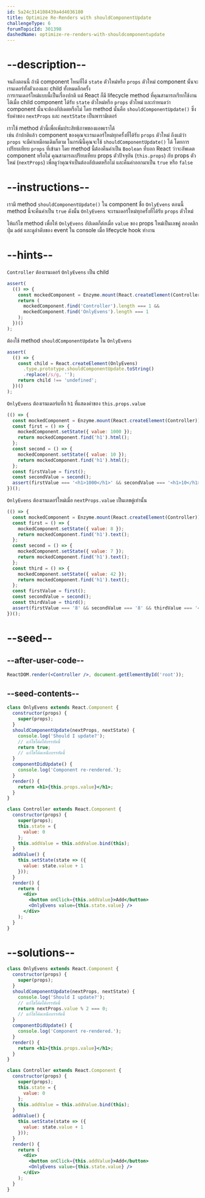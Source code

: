 ```yaml
---
id: 5a24c314108439a4d4036180
title: Optimize Re-Renders with shouldComponentUpdate
challengeType: 6
forumTopicId: 301398
dashedName: optimize-re-renders-with-shouldcomponentupdate
---
```


# --description--

จนถึงตอนนี้ ถ้ามี component ไหนที่ได้ `state` ตัวใหม่หรือ `props` ตัวใหม่ component นั้นจะเรนเดอร์ทั้งตัวเองและ child ทั้งหมดอีกครั้ง  
การเรนเดอร์ใหม่แบบนี้เป็นเรื่องปกติ แต่ React ก็มี lifecycle method ที่คุณสามารถเรียกใช้งานได้เมื่อ child component ได้รับ `state` ตัวใหม่หรือ `props` ตัวใหม่ และกำหนดว่า component นั้นจะต้องอัปเดตหรือไม่
โดย method นั้นคือ `shouldComponentUpdate()` ซึ่งรับค่าของ `nextProps` และ `nextState` เป็นพารามิเตอร์

เราใช้ method ตัวนี้เพื่อเพิ่มประสิทธิภาพของแอพเราได้  
เช่น ถ้าปกติแล้ว component ของคุณจะเรนเดอร์ใหม่ทุกครั้งที่ได้รับ `props` ตัวใหม่ ถึงแม้ว่า `props` จะมีค่าเหมือนเดิมก็ตาม 
ในกรณีนี้คุณจะใช้ `shouldComponentUpdate()` ได้ โดยการเปรียบเทียบ `props` ที่เข้ามา 
โดย method นี้ต้องคืนค่าเป็น `Boolean` ที่บอก React ว่าจะอัพเดต component หรือไม่ คุณสามารถเปรียบเทียบ props ตัวปัจจุบัน (`this.props`) กับ props ตัวใหม่ (`nextProps`) เพื่อดูว่าคุณจำเป็นต้องอัปเดตหรือไม่ และคืนค่าออกมาเป็น `true` หรือ `false`

# --instructions--

เรามี method `shouldComponentUpdate()` ใน component ชื่อ `OnlyEvens` ตอนนี้ method นี้จะคืนค่าเป็น `true` ดังนั้น `OnlyEvens` จะเรนเดอร์ใหม่ทุกครั้งที่ได้รับ `props` ตัวใหม่ 

ให้แก้ไข method เพื่อให้ `OnlyEvens` อัปเดตก็ต่อเมื่อ `value` ของ props ใหม่เป็นเลขคู่ ลองคลิกปุ่ม `add` และดูลำดับของ event ใน console เมื่อ lifecycle hook ทำงาน

# --hints--

`Controller` ต้องเรนเดอร์ `OnlyEvens` เป็น child

```js
assert(
  (() => {
    const mockedComponent = Enzyme.mount(React.createElement(Controller));
    return (
      mockedComponent.find('Controller').length === 1 &&
      mockedComponent.find('OnlyEvens').length === 1
    );
  })()
);
```

ต้องใช้ method `shouldComponentUpdate` ใน `OnlyEvens`

```js
assert(
  (() => {
    const child = React.createElement(OnlyEvens)
      .type.prototype.shouldComponentUpdate.toString()
      .replace(/s/g, '');
    return child !== 'undefined';
  })()
);
```

`OnlyEvens` ต้องเรนเดอร์แท็ก `h1` ที่แสดงค่าของ `this.props.value`

```js
(() => {
  const mockedComponent = Enzyme.mount(React.createElement(Controller));
  const first = () => {
    mockedComponent.setState({ value: 1000 });
    return mockedComponent.find('h1').html();
  };
  const second = () => {
    mockedComponent.setState({ value: 10 });
    return mockedComponent.find('h1').html();
  };
  const firstValue = first();
  const secondValue = second();
  assert(firstValue === '<h1>1000</h1>' && secondValue === '<h1>10</h1>');
})();
```

`OnlyEvens` ต้องเรนเดอร์ใหม่เมื่อ `nextProps.value` เป็นเลขคู่เท่านั้น

```js
(() => {
  const mockedComponent = Enzyme.mount(React.createElement(Controller));
  const first = () => {
    mockedComponent.setState({ value: 8 });
    return mockedComponent.find('h1').text();
  };
  const second = () => {
    mockedComponent.setState({ value: 7 });
    return mockedComponent.find('h1').text();
  };
  const third = () => {
    mockedComponent.setState({ value: 42 });
    return mockedComponent.find('h1').text();
  };
  const firstValue = first();
  const secondValue = second();
  const thirdValue = third();
  assert(firstValue === '8' && secondValue === '8' && thirdValue === '42');
})();
```

# --seed--

## --after-user-code--

```jsx
ReactDOM.render(<Controller />, document.getElementById('root'));
```

## --seed-contents--

```jsx
class OnlyEvens extends React.Component {
  constructor(props) {
    super(props);
  }
  shouldComponentUpdate(nextProps, nextState) {
    console.log('Should I update?');
    // แก้ไขโค้ดใต้บรรทัดนี้
    return true;
    // แก้ไขโค้ดเหนือบรรทัดนี้
  }
  componentDidUpdate() {
    console.log('Component re-rendered.');
  }
  render() {
    return <h1>{this.props.value}</h1>;
  }
}

class Controller extends React.Component {
  constructor(props) {
    super(props);
    this.state = {
      value: 0
    };
    this.addValue = this.addValue.bind(this);
  }
  addValue() {
    this.setState(state => ({
      value: state.value + 1
    }));
  }
  render() {
    return (
      <div>
        <button onClick={this.addValue}>Add</button>
        <OnlyEvens value={this.state.value} />
      </div>
    );
  }
}
```

# --solutions--

```jsx
class OnlyEvens extends React.Component {
  constructor(props) {
    super(props);
  }
  shouldComponentUpdate(nextProps, nextState) {
    console.log('Should I update?');
    // แก้ไขโค้ดใต้บรรทัดนี้
    return nextProps.value % 2 === 0;
    // แก้ไขโค้ดเหนือบรรทัดนี้
  }
  componentDidUpdate() {
    console.log('Component re-rendered.');
  }
  render() {
    return <h1>{this.props.value}</h1>;
  }
}

class Controller extends React.Component {
  constructor(props) {
    super(props);
    this.state = {
      value: 0
    };
    this.addValue = this.addValue.bind(this);
  }
  addValue() {
    this.setState(state => ({
      value: state.value + 1
    }));
  }
  render() {
    return (
      <div>
        <button onClick={this.addValue}>Add</button>
        <OnlyEvens value={this.state.value} />
      </div>
    );
  }
}
```
